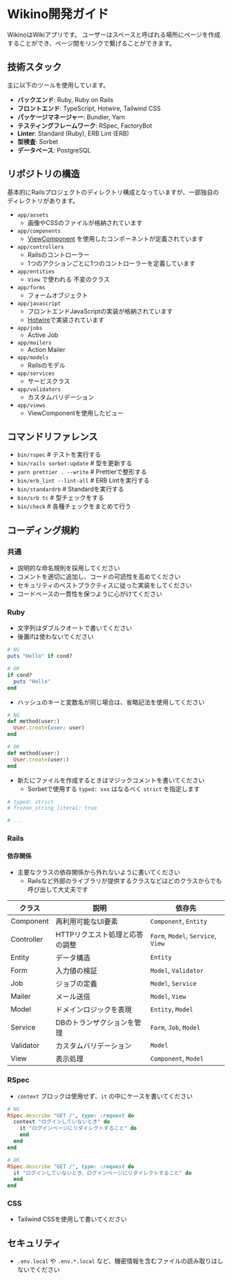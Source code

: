 # Wikino開発ガイド

WikinoはWikiアプリです。
ユーザーはスペースと呼ばれる場所にページを作成することができ、ページ間をリンクで繋げることができます。

## 技術スタック

主に以下のツールを使用しています。

- **バックエンド**: Ruby, Ruby on Rails
- **フロントエンド**: TypeScript, Hotwire, Tailwind CSS
- **パッケージマネージャー**: Bundler, Yarn
- **テスティングフレームワーク**: RSpec, FactoryBot
- **Linter**: Standard (Ruby), ERB Lint (ERB)
- **型検査**: Sorbet
- **データベース**: PostgreSQL

## リポジトリの構造

基本的にRailsプロジェクトのディレクトリ構成となっていますが、一部独自のディレクトリがあります。

- `app/assets`
  - 画像やCSSのファイルが格納されています
- `app/components`
  - [ViewComponent](https://viewcomponent.org) を使用したコンポーネントが定義されています
- `app/controllers`
  - Railsのコントローラー
  - 1つのアクションごとに1つのコントローラーを定義しています
- `app/entities`
  - `View` で使われる 不変のクラス
- `app/forms`
  - フォームオブジェクト
- `app/javascript`
  - フロントエンドJavaScriptの実装が格納されています
  - [Hotwire](https://hotwired.dev)で実装されています
- `app/jobs`
  - Active Job
- `app/mailers`
  - Action Mailer
- `app/models`
  - Railsのモデル
- `app/services`
  - サービスクラス
- `app/validators`
  - カスタムバリデーション
- `app/views`
  - ViewComponentを使用したビュー

## コマンドリファレンス

- `bin/rspec` # テストを実行する
- `bin/rails sorbet:update` # 型を更新する
- `yarn prettier . --write` # Prettierで整形する
- `bin/erb_lint --lint-all` # ERB Lintを実行する
- `bin/standardrb` # Standardを実行する
- `bin/srb tc` # 型チェックをする
- `bin/check` # 各種チェックをまとめて行う

## コーディング規約

### 共通

- 説明的な命名規則を採用してください
- コメントを適切に追加し、コードの可読性を高めてください
- セキュリティのベストプラクティスに従った実装をしてください
- コードベースの一貫性を保つように心がけてください

### Ruby

- 文字列はダブルクオートで書いてください
- 後置ifは使わないでください

```rb
# NG
puts "Hello" if cond?

# OK
if cond?
  puts "Hello"
end
```

- ハッシュのキーと変数名が同じ場合は、省略記法を使用してください

```rb
# NG
def method(user:)
  User.create(user: user)
end

# OK
def method(user:)
  User.create(user:)
end
```

- 新たにファイルを作成するときはマジックコメントを書いてください
  - Sorbetで使用する `typed: xxx` はなるべく `strict` を指定します

```rb
# typed: strict
# frozen_string_literal: true

# ...
```

### Rails

#### 依存関係

- 主要なクラスの依存関係から外れないように書いてください
  - Railsなど外部のライブラリが提供するクラスなどはどのクラスからでも呼び出して大丈夫です

| クラス     | 説明                           | 依存先                             |
| ---------- | ------------------------------ | ---------------------------------- |
| Component  | 再利用可能なUI要素             | `Component`, `Entity`              |
| Controller | HTTPリクエスト処理と応答の調整 | `Form`, `Model`, `Service`, `View` |
| Entity     | データ構造                     | `Entity`                           |
| Form       | 入力値の検証                   | `Model`, `Validator`               |
| Job        | ジョブの定義                   | `Model`, `Service`                 |
| Mailer     | メール送信                     | `Model`, `View`                    |
| Model      | ドメインロジックを表現         | `Entity`, `Model`                  |
| Service    | DBのトランザクションを管理     | `Form`, `Job`, `Model`             |
| Validator  | カスタムバリデーション         | `Model`                            |
| View       | 表示処理                       | `Component`, `Model`               |

### RSpec

- `context` ブロックは使用せず、`it` の中にケースを書いてください

```rb
# NG
RSpec.describe "GET /", type: :request do
  context "ログインしていないとき" do
    it "ログインページにリダイレクトすること" do
    end
  end
end

# OK
RSpec.describe "GET /", type: :request do
  it "ログインしていないとき、ログインページにリダイレクトすること" do
  end
end
```

### CSS

- Tailwind CSSを使用して書いてください

## セキュリティ

- `.env.local` や `.env.*.local` など、機密情報を含むファイルの読み取りはしないでください
